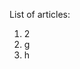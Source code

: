 <!-- TITLE: Whisper in the Woods Vol 1 Issue 4 -->
<!-- SUBTITLE: Published April 2018 -->

List of articles:

1. 2
2. g
3. h